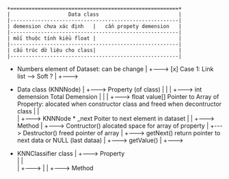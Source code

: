 ```
+=======================================================+
|                   Data class                          |
|-------------------------------------------------------|
| demension chưa xác định   |   cần propety demension   |
|-------------------------------------------------------|
| mối thuộc tính kiểu float |                           |
|-------------------------------------------------------|
| cấu trúc dữ liệu cho class|                           |
|-------------------------------------------------------|
```
<!-- ``` -->
- Numbers element of Dataset: can be change
                        |
                        +---> [x] Case 1: Link list  --> Soft ?
                        |
                        +---> 

- Data class (KNNNode)
            |
            +---> Property (of class)
            |           |
            |           +---> int demension     Total Demension
            |           |
            |           +---> float value[]     Pointer to Array of Property: alocated when constructor class and freed when decontructor class
            |           |       
            |           +---> KNNNode * _next   Poiter to next element in dataset
            |
            |
            +---> Method
                        |
                        +---> Contructor()      alocated space for array of property
                        |
                        +---> Destructor()      freed pointer of array
                        |
                        +---> getNext()         return pointer to next data or NULL (last dataa)
                        |
                        +---> getValue()
                        |
                        +---> 

- KNNClassifier class
            |
            +---> Property  
            |           |       
            |           +---> 
            |
            |
            +---> Method
<!-- ``` -->